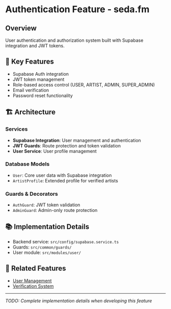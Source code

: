 # Authentication Feature - seda.fm

## Overview
User authentication and authorization system built with Supabase integration and JWT tokens.

## 🎯 Key Features
- Supabase Auth integration
- JWT token management
- Role-based access control (USER, ARTIST, ADMIN, SUPER_ADMIN)
- Email verification
- Password reset functionality

## 🏗️ Architecture

### Services
- **Supabase Integration**: User management and authentication
- **JWT Guards**: Route protection and token validation
- **User Service**: User profile management

### Database Models
- `User`: Core user data with Supabase integration
- `ArtistProfile`: Extended profile for verified artists

### Guards & Decorators
- `AuthGuard`: JWT token validation
- `AdminGuard`: Admin-only route protection

## 📚 Implementation Details
- Backend service: `src/config/supabase.service.ts`
- Guards: `src/common/guards/`
- User module: `src/modules/user/`

## 🔗 Related Features
- [User Management](../user-management/README.md)
- [Verification System](../verification/README.md)

---
*TODO: Complete implementation details when developing this feature*